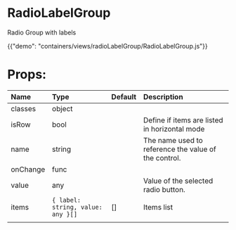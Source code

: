 # RadioLabelGroup

<p class="description">Radio Group with labels</p>

{{"demo": "containers/views/radioLabelGroup/RadioLabelGroup.js"}}

<h1>
Props:
</h1>

| Name                                |      Type            |  Default | Description   |
|:------------------------------------|:---------------------|:---------|:-------------| 
|   classes                           |   object             |      |               |
|   isRow                             |    bool             |       |  Define if items are listed in horizontal mode             |
|   name                             |    string             |       |  The name used to reference the value of the control.       |
|   onChange                             |    func             |       |        |
|   value                             |    any             |       |   Value of the selected radio button.      |
|   items                             |    `{ label: string, value: any }[]`             |   []    | Items list        |
|                        |                    |       |               |
	

